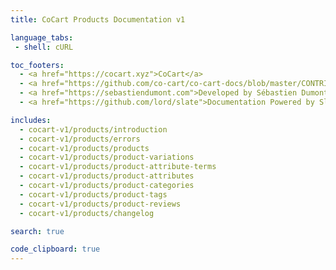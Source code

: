 ```yaml
---
title: CoCart Products Documentation v1

language_tabs:
 - shell: cURL

toc_footers:
  - <a href="https://cocart.xyz">CoCart</a>
  - <a href="https://github.com/co-cart/co-cart-docs/blob/master/CONTRIBUTING.md">Contribute to Documentation</a>
  - <a href="https://sebastiendumont.com">Developed by Sébastien Dumont</a>
  - <a href="https://github.com/lord/slate">Documentation Powered by Slate</a>

includes:
  - cocart-v1/products/introduction
  - cocart-v1/products/errors
  - cocart-v1/products/products
  - cocart-v1/products/product-variations
  - cocart-v1/products/product-attribute-terms
  - cocart-v1/products/product-attributes
  - cocart-v1/products/product-categories
  - cocart-v1/products/product-tags
  - cocart-v1/products/product-reviews
  - cocart-v1/products/changelog

search: true

code_clipboard: true
---
```

